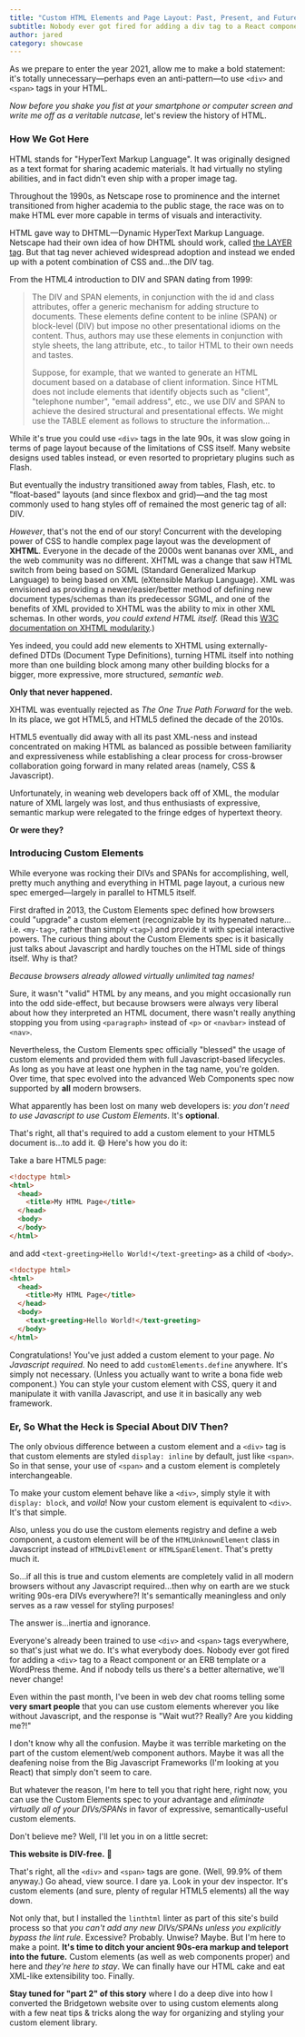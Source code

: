 ```yaml
---
title: "Custom HTML Elements and Page Layout: Past, Present, and Future"
subtitle: Nobody ever got fired for adding a div tag to a React component or an ERB template or a WordPress theme. But there is a better way. Welcome to the modern web of custom elements everywhere.
author: jared
category: showcase
---
```

<!-- linthtml-configure tag-bans="false" -->

As we prepare to enter the year 2021, allow me to make a bold statement: it's totally unnecessary—perhaps even an anti-pattern—to use `<div>` and `<span>` tags in your HTML.

_Now before you shake you fist at your smartphone or computer screen and write me off as a veritable nutcase_, let's review the history of HTML.

### How We Got Here

HTML stands for "HyperText Markup Language". It was originally designed as a text format for sharing academic materials. It had virtually no styling abilities, and in fact didn't even ship with a proper image tag.

Throughout the 1990s, as Netscape rose to prominence and the internet transitioned from higher academia to the public stage, the race was on to make HTML ever more capable in terms of visuals and interactivity.

HTML gave way to DHTML—Dynamic HyperText Markup Language. Netscape had their own idea of how DHTML should work, called [the LAYER tag](https://web.archive.org/web/20040113053043/developer.netscape.com/docs/manuals/communicator/dynhtml/index.htm). But that tag never achieved widespread adoption and instead we ended up with a potent combination of CSS and…the DIV tag.

From the HTML4 introduction to DIV and SPAN dating from 1999:

> The DIV and SPAN elements, in conjunction with the id and class attributes, offer a generic mechanism for adding structure to documents. These elements define content to be inline (SPAN) or block-level (DIV) but impose no other presentational idioms on the content. Thus, authors may use these elements in conjunction with style sheets, the lang attribute, etc., to tailor HTML to their own needs and tastes.
> 
> Suppose, for example, that we wanted to generate an HTML document based on a database of client information. Since HTML does not include elements that identify objects such as "client", "telephone number", "email address", etc., we use DIV and SPAN to achieve the desired structural and presentational effects. We might use the TABLE element as follows to structure the information…

While it's true you could use `<div>` tags in the late 90s, it was slow going in terms of page layout because of the limitations of CSS itself. Many website designs used tables instead, or even resorted to proprietary plugins such as Flash.

But eventually the industry transitioned away from tables, Flash, etc. to "float-based" layouts (and since flexbox and grid)—and the tag most commonly used to hang styles off of remained the most generic tag of all: DIV.

_However_, that's not the end of our story! Concurrent with the developing power of CSS to handle complex page layout was the development of **XHTML**. Everyone in the decade of the 2000s went bananas over XML, and the web community was no different. XHTML was a change that saw HTML switch from being based on SGML (Standard Generalized Markup Language) to being based on XML (eXtensible Markup Language). XML was envisioned as providing a newer/easier/better method of defining new document types/schemas than its predecessor SGML, and one of the benefits of XML provided to XHTML was the ability to mix in other XML schemas. In other words, _you could extend HTML itself._ (Read this [W3C documentation on XHTML modularity](https://www.w3.org/TR/2008/REC-xhtml-modularization-20081008/introduction.html#s_intro_hybrid).)

Yes indeed, you could add new elements to XHTML using externally-defined DTDs (Document Type Definitions), turning HTML itself into nothing more than one building block among many other building blocks for a bigger, more expressive, more structured, _semantic web_.

**Only that never happened.**

XHTML was eventually rejected as _The One True Path Forward_ for the web. In its place, we got HTML5, and HTML5 defined the decade of the 2010s.

HTML5 eventually did away with all its past XML-ness and instead concentrated on making HTML as balanced as possible between familiarity and expressiveness while establishing a clear process for cross-browser collaboration going forward in many related areas (namely, CSS & Javascript).

Unfortunately, in weaning web developers back off of XML, the modular nature of XML largely was lost, and thus enthusiasts of expressive, semantic markup were relegated to the fringe edges of hypertext theory.

**Or were they?**

### Introducing Custom Elements

While everyone was rocking their DIVs and SPANs for accomplishing, well, pretty much anything and everything in HTML page layout, a curious new spec emerged—largely in parallel to HTML5 itself.

First drafted in 2013, the Custom Elements spec defined how browsers could "upgrade" a custom element (recognizable by its hypenated nature…i.e. `<my-tag>`, rather than simply `<tag>`) and provide it with special interactive powers. The curious thing about the Custom Elements spec is it basically just talks about Javascript and hardly touches on the HTML side of things itself. Why is that?

_Because browsers already allowed virtually unlimited tag names!_

Sure, it wasn't "valid" HTML by any means, and you might occasionally run into the odd side-effect, but because browsers were always very liberal about how they interpreted an HTML document, there wasn't really anything stopping you from using `<paragraph>` instead of `<p>` or `<navbar>` instead of `<nav>`.

Nevertheless, the Custom Elements spec officially "blessed" the usage of custom elements and provided them with full Javascript-based lifecycles. As long as you have at least one hyphen in the tag name, you're golden. Over time, that spec evolved into the advanced Web Components spec now supported by **all** modern browsers.

What apparently has been lost on many web developers is: _you don't need to use Javascript to use Custom Elements_. It's **optional**.

That's right, all that's required to add a custom element to your HTML5 document is…to add it. 😄 Here's how you do it:

Take a bare HTML5 page:

```html
<!doctype html>
<html>
  <head>
    <title>My HTML Page</title>
  </head>
  <body>
  </body>
</html>
```

and add `<text-greeting>Hello World!</text-greeting>` as a child of `<body>`.

```html
<!doctype html>
<html>
  <head>
    <title>My HTML Page</title>
  </head>
  <body>
    <text-greeting>Hello World!</text-greeting>
  </body>
</html>
```

Congratulations! You've just added a custom element to your page. _No Javascript required._ No need to add `customElements.define` anywhere. It's simply not necessary. (Unless you actually want to write a bona fide web component.) You can style your custom element with CSS, query it and manipulate it with vanilla Javascript, and use it in basically any web framework.

### Er, So What the Heck is Special About DIV Then?

The only obvious difference between a custom element and a `<div>` tag is that custom elements are styled `display: inline` by default, just like `<span>`. So in that sense, your use of `<span>` and a custom element is completely interchangeable.

To make your custom element behave like a `<div>`, simply style it with `display: block`, and _voila_! Now your custom element is equivalent to `<div>`. It's that simple.

Also, unless you do use the custom elements registry and define a web component, a custom element will be of the `HTMLUnknownElement` class in Javascript instead of `HTMLDivElement` or `HTMLSpanElement`. That's pretty much it.

So…if all this is true and custom elements are completely valid in all modern browsers without any Javascript required…then why on earth are we stuck writing 90s-era DIVs everywhere?! It's semantically meaningless and only serves as a raw vessel for styling purposes!

The answer is…inertia and ignorance.

Everyone's already been trained to use `<div>` and `<span>` tags everywhere, so that's just what we do. It's what everybody does. Nobody ever got fired for adding a `<div>` tag to a React component or an ERB template or a WordPress theme. And if nobody tells us there's a better alternative, we'll never change!

Even within the past month, I've been in web dev chat rooms telling some **very smart people** that you can use custom elements wherever you like without Javascript, and the response is "Wait wut?? Really? Are you kidding me?!"

I don't know why all the confusion. Maybe it was terrible marketing on the part of the custom element/web component authors. Maybe it was all the deafening noise from the Big Javascript Frameworks (I'm looking at you React) that simply don't seem to care.

But whatever the reason, I'm here to tell you that right here, right now, you can use the Custom Elements spec to your advantage and _eliminate virtually all of your DIVs/SPANs_ in favor of expressive, semantically-useful custom elements.

Don't believe me? Well, I'll let you in on a little secret:

**This website is DIV-free.** 🤯

That's right, all the `<div>` and `<span>` tags are gone. (Well, 99.9% of them anyway.) Go ahead, view source. I dare ya. Look in your dev inspector. It's custom elements (and sure, plenty of regular HTML5 elements) all the way down.

Not only that, but I installed the `linthtml` linter as part of this site's build process so that _you can't add any new DIVs/SPANs unless you explicitly bypass the lint rule_. Excessive? Probably. Unwise? Maybe. But I'm here to make a point. **It's time to ditch your ancient 90s-era markup and teleport into the future.** Custom elements (as well as web components proper) and here and _they're here to stay_. We can finally have our HTML cake and eat XML-like extensibility too. Finally.

**Stay tuned for "part 2" of this story** where I do a deep dive into how I converted the Bridgetown website over to using custom elements along with a few neat tips & tricks along the way for organizing and styling your custom element library.

<!-- linthtml-configure tag-bans="true" -->

